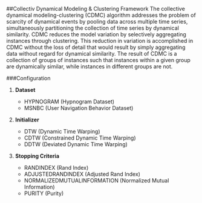 ##Collectiv Dynamical Modeling & Clustering Framework
The collective dynamical modeling-clustering (CDMC) algorithm addresses the problem of scarcity of dynamical events by pooling data across multiple time series, simultaneously partitioning the collection of time series by dynamical similarity. CDMC reduces the model variation by selectively aggregating instances through clustering. This reduction in variation is accomplished in CDMC without the loss of detail that would result by simply aggregating data without regard for dynamical similarity. The result of CDMC is a collection of groups of instances such that instances within a given group are dynamically similar, while instances in different groups are not.

###Configuration
1. **Dataset**
    * HYPNOGRAM (Hypnogram Dataset)
    * MSNBC (User Navigation Behavior Dataset)

2. **Initializer**
    * DTW (Dynamic Time Warping)
    * CDTW (Constrained Dynamic Time Warping)
    * DDTW (Deviated Dynamic Time Warping)

3. **Stopping Criteria**
    * RANDINDEX (Rand Index)
    * ADJUSTEDRANDINDEX (Adjusted Rand Index)
    * NORMALIZEDMUTUALINFORMATION (Normalized Mutual Information)
    * PURITY (Purity)